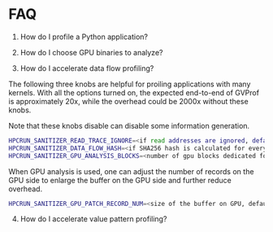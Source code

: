 # FAQ

1. How do I profile a Python application?


2. How do I choose GPU binaries to analyze?


3. How do I accelerate data flow profiling?

The following three knobs are helpful for proiling applications with many kernels. With all the options turned on, the expected end-to-end of GVProf is approximately 20x, while the overhead could be 2000x without these knobs. 

Note that these knobs disable can disable some information generation.

```bash
HPCRUN_SANITIZER_READ_TRACE_IGNORE=<if read addresses are ignored, default: 0>
HPCRUN_SANITIZER_DATA_FLOW_HASH=<if SHA256 hash is calculated for every operation, default: 0>
HPCRUN_SANITIZER_GPU_ANALYSIS_BLOCKS=<number of gpu blocks dedicated for analysis, default: 0>
```

When GPU analysis is used, one can adjust the number of records on the GPU side to enlarge the buffer on the GPU side and further reduce overhead.

```bash
HPCRUN_SANITIZER_GPU_PATCH_RECORD_NUM=<size of the buffer on GPU, default: 16 * 1024>
```

4. How do I accelerate value pattern profiling?